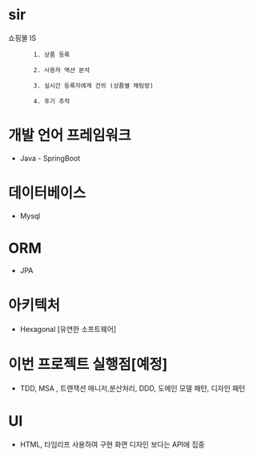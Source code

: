 # sir
쇼핑몰 IS

          
           1. 상품 등록

           2. 사용자 액션 분석 

           3. 실시간 등록자에게 건의 (상품별 채팅방)

           4. 후기 추적 


           

# 개발 언어 프레임워크
- Java - SpringBoot
# 데이터베이스
- Mysql
# ORM
- JPA
# 아키텍처
- Hexagonal [유연한 소프트웨어]
# 이번 프로젝트 실행점[예정]
- TDD, MSA , 트랜잭션 매니저,분산처리, DDD, 도메인 모델 패턴, 디자인 패턴

# UI
- HTML, 타임리프 사용하여 구현 화면 디자인 보다는 API에 집중
